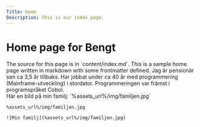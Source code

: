 ```yaml
---
Title: Home
Description: This is our index page.
---
```


Home page for Bengt
==========================

<div class="box_index_page">
    <div class="box_index_page_left">   
    The source for this page is in 
`content/index.md`.
This is a sample home page written in markdown with some frontmatter defined.
Jag är pensionär sen ca 3,5 år tillbaks.
Har jobbat under ca 40 år med programmering (Mainframe-utveckling) i stordator.
Programmeringen var främst i programspråket Cobol.
    </div>
    <div class="box_index_page_right">
        Här en bild på min familj:
        <!-- <div class="box_picture_familjen">  -->
`%assets_url%/img/familjen.jpg`
        <!-- </div>  -->
    </div>
</div>

`%assets_url%/img/familjen.jpg`

`![Min familj](%assets_url%/img/familjen.jpg)`
